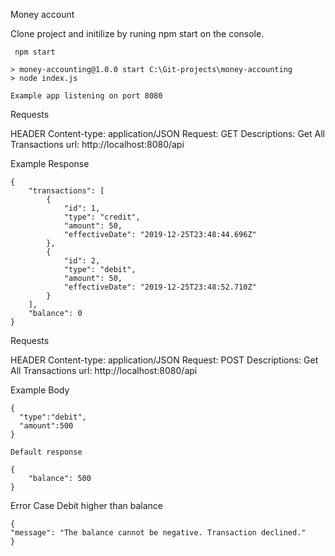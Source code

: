 Money account

Clone project and initilize by runing npm start on the console.

```
 npm start

> money-accounting@1.0.0 start C:\Git-projects\money-accounting
> node index.js

Example app listening on port 8080
```

Requests

HEADER Content-type: application/JSON
Request: GET
Descriptions: Get All Transactions
url: http://localhost:8080/api

Example Response

```
{
    "transactions": [
        {
            "id": 1,
            "type": "credit",
            "amount": 50,
            "effectiveDate": "2019-12-25T23:48:44.696Z"
        },
        {
            "id": 2,
            "type": "debit",
            "amount": 50,
            "effectiveDate": "2019-12-25T23:48:52.710Z"
        }
    ],
    "balance": 0
}
```

Requests

HEADER Content-type: application/JSON
Request: POST
Descriptions: Get All Transactions
url: http://localhost:8080/api

Example Body

```
{
  "type":"debit",
  "amount":500
}

Default response

{
    "balance": 500
}
```

Error Case
Debit higher than balance

```
{
"message": "The balance cannot be negative. Transaction declined."
}
```
